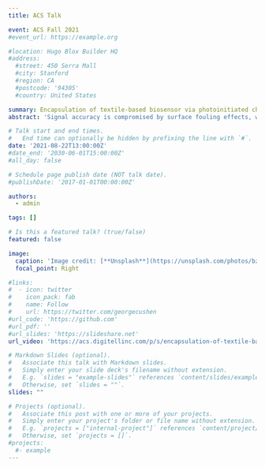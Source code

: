 ```yaml
---
title: ACS Talk

event: ACS Fall 2021
#event_url: https://example.org

#location: Hugo Blox Builder HQ
#address:
  #street: 450 Serra Mall
  #city: Stanford
  #region: CA
  #postcode: '94305'
  #country: United States

summary: Encapsulation of textile-based biosensor via photoinitiated chemical vapor deposition(piCVD)
abstract: 'Signal accuracy is compromised by surface fouling effects, which represent a major challenge to the continuous operation of wearable biosensors. Moreover, wearable biosensors can also be exposed to fluctuating conditions during prolonged outdoor activity that may affect the stability or activity of fragile bio-receptors. By introducing a thin hydrophobic encapsulation layer, poly(1H,1H,2H,2H-perfluorooctyl acrylate) (pTFOA), a textile-based electrochemical biosensor for sweat glucose monitoring with high sensitivity and repeatability was realized. The surface-restricted chain growth process via photoinitiated chemical vapor deposition(piCVD) afforded a strong interfacial adhesion between the pTFOA and textile substrate, which enabled pTFOA to cover the sensing surface, even after being subjected to numerous electrochemical scanning cycles. Meanwhile, the amorphous microstructure of the pTFOA film facilitated rapid ion and analyte diffusion through the encapsulation layer and, therefore, a quick sensing response and a well-defined calibration curve was obtained. Furthermore, due to its hydrophobicity, pTFOA was able to facilitate removal of adsorbed bio-macromolecules in body fluids by a limited shear force, like gentle rinsing, and therefore provided consistent data acquisition. These promising features of pTFOA synthesized via piCVD may serve as a new encapsulating idea to be applied to various sensors with different substrates and serve as a new strategy to extend the shelf life and functionality of wearable biosensors.'

# Talk start and end times.
#   End time can optionally be hidden by prefixing the line with `#`.
date: '2021-08-22T13:00:00Z'
#date_end: '2030-06-01T15:00:00Z'
#all_day: false

# Schedule page publish date (NOT talk date).
#publishDate: '2017-01-01T00:00:00Z'

authors:
  - admin

tags: []

# Is this a featured talk? (true/false)
featured: false

image:
  caption: 'Image credit: [**Unsplash**](https://unsplash.com/photos/bzdhc5b3Bxs)'
  focal_point: Right

#links:
#  - icon: twitter
#    icon_pack: fab
#    name: Follow
#    url: https://twitter.com/georgecushen
#url_code: 'https://github.com'
#url_pdf: ''
#url_slides: 'https://slideshare.net'
url_video: 'https://acs.digitellinc.com/p/s/encapsulation-of-textile-based-biosensor-via-photoinitiated-chemical-vapor-depositionpicvd-180064'

# Markdown Slides (optional).
#   Associate this talk with Markdown slides.
#   Simply enter your slide deck's filename without extension.
#   E.g. `slides = "example-slides"` references `content/slides/example-slides.md`.
#   Otherwise, set `slides = ""`.
slides: ""

# Projects (optional).
#   Associate this post with one or more of your projects.
#   Simply enter your project's folder or file name without extension.
#   E.g. `projects = ["internal-project"]` references `content/project/deep-learning/index.md`.
#   Otherwise, set `projects = []`.
#projects:
  #- example
---
```


